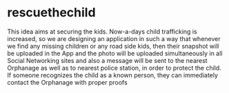 # rescuethechild
This idea aims at securing the kids. Now-a-days child trafficking is increased, so we are designing an application in such a way that whenever we find any missing children or any road side kids, then their snapshot will be uploaded in the App and the photo will be uploaded simultaneously in all Social Networking sites and also a message will be sent to the nearest Orphanage as well as to nearest police station, in order to protect the child.  If someone recognizes the child as a known person, they can immediately contact the Orphanage with proper proofs
